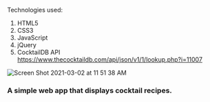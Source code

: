 Technologies used:

1. HTML5
2. CSS3
3. JavaScript
4. jQuery
5. CocktailDB API https://www.thecocktaildb.com/api/json/v1/1/lookup.php?i=11007

![Screen Shot 2021-03-02 at 11 51 38 AM](https://user-images.githubusercontent.com/20482109/109687665-76c32500-7b51-11eb-91c8-23ba5727529f.png)

<h3>A simple web app that displays cocktail recipes.</h3>
